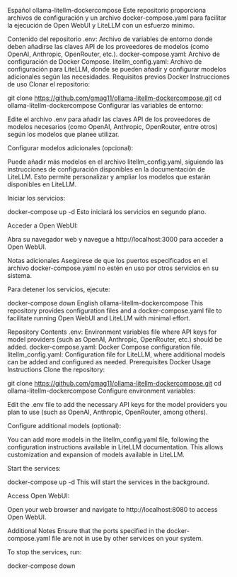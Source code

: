 Español
ollama-litellm-dockercompose
Este repositorio proporciona archivos de configuración y un archivo docker-compose.yaml para facilitar la ejecución de Open WebUI y LiteLLM con un esfuerzo mínimo.

Contenido del repositorio
.env: Archivo de variables de entorno donde deben añadirse las claves API de los proveedores de modelos (como OpenAI, Anthropic, OpenRouter, etc.).
docker-compose.yaml: Archivo de configuración de Docker Compose.
litellm_config.yaml: Archivo de configuración para LiteLLM, donde se pueden añadir y configurar modelos adicionales según las necesidades.
Requisitos previos
Docker
Instrucciones de uso
Clonar el repositorio:

git clone https://github.com/gmag11/ollama-litellm-dockercompose.git
cd ollama-litellm-dockercompose
Configurar las variables de entorno:

Edite el archivo .env para añadir las claves API de los proveedores de modelos necesarios (como OpenAI, Anthropic, OpenRouter, entre otros) según los modelos que planee utilizar.

Configurar modelos adicionales (opcional):

Puede añadir más modelos en el archivo litellm_config.yaml, siguiendo las instrucciones de configuración disponibles en la documentación de LiteLLM. Esto permite personalizar y ampliar los modelos que estarán disponibles en LiteLLM.

Iniciar los servicios:

docker-compose up -d
Esto iniciará los servicios en segundo plano.

Acceder a Open WebUI:

Abra su navegador web y navegue a http://localhost:3000 para acceder a Open WebUI.

Notas adicionales
Asegúrese de que los puertos especificados en el archivo docker-compose.yaml no estén en uso por otros servicios en su sistema.

Para detener los servicios, ejecute:

docker-compose down
English
ollama-litellm-dockercompose
This repository provides configuration files and a docker-compose.yaml file to facilitate running Open WebUI and LiteLLM with minimal effort.

Repository Contents
.env: Environment variables file where API keys for model providers (such as OpenAI, Anthropic, OpenRouter, etc.) should be added.
docker-compose.yaml: Docker Compose configuration file.
litellm_config.yaml: Configuration file for LiteLLM, where additional models can be added and configured as needed.
Prerequisites
Docker
Usage Instructions
Clone the repository:

git clone https://github.com/gmag11/ollama-litellm-dockercompose.git
cd ollama-litellm-dockercompose
Configure environment variables:

Edit the .env file to add the necessary API keys for the model providers you plan to use (such as OpenAI, Anthropic, OpenRouter, among others).

Configure additional models (optional):

You can add more models in the litellm_config.yaml file, following the configuration instructions available in LiteLLM documentation. This allows customization and expansion of models available in LiteLLM.

Start the services:

docker-compose up -d
This will start the services in the background.

Access Open WebUI:

Open your web browser and navigate to http://localhost:8080 to access Open WebUI.

Additional Notes
Ensure that the ports specified in the docker-compose.yaml file are not in use by other services on your system.

To stop the services, run:

docker-compose down